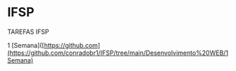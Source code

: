 # IFSP
TAREFAS IFSP


1 [Semana]([https://github.com](https://github.com/conradobr1/IFSP/tree/main/Desenvolvimento%20WEB/1Semana)
